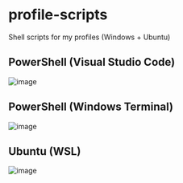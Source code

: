 # profile-scripts
Shell scripts for my profiles (Windows + Ubuntu)

## PowerShell (Visual Studio Code)
![image](https://user-images.githubusercontent.com/15747450/171058221-d08b8bde-55d5-4a66-9938-0fdb592b0104.png)


## PowerShell (Windows Terminal)
![image](https://user-images.githubusercontent.com/15747450/171058235-490ce740-c567-41aa-8a85-81a87d121032.png)


## Ubuntu (WSL)
![image](https://user-images.githubusercontent.com/15747450/171058139-4e2aa443-72e8-4abd-8994-c28d370f40c6.png)
